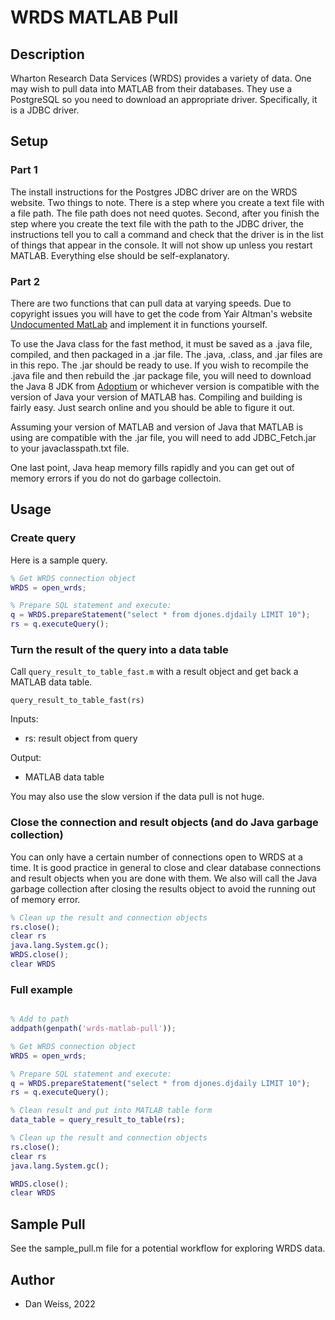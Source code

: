 # WRDS MATLAB Pull

## Description

Wharton Research Data Services (WRDS) provides a variety of data. One may wish
to pull data into MATLAB from their databases. They use a PostgreSQL so you need
to download an appropriate driver. Specifically, it is a JDBC driver.

## Setup

### Part 1

The install instructions for the Postgres JDBC driver are on the WRDS website.
Two things to note. There is a step where you create a text file with a file
path. The file path does not need quotes. Second, after you finish the step
where you create the text file with the path to the JDBC driver, the
instructions tell you to call a command and check that the driver is in the list
of things that appear in the console. It will not show up unless you restart
MATLAB. Everything else should be self-explanatory.

### Part 2

There are two functions that can pull data at varying speeds. Due to copyright
issues you will have to get the code from Yair Altman's website [Undocumented
MatLab](https://undocumentedmatlab.com/articles/speeding-up-matlab-jdbc-sql-queries)
and implement it in functions yourself. 

To use the Java class for the fast method, it must be saved as a .java file,
compiled, and then packaged in a .jar file. The .java, .class, and .jar files
are in this repo. The .jar should be ready to use. If you wish to recompile the
.java file and then rebuild the .jar package file, you will need to download the
Java 8 JDK from [Adoptium](https://adoptium.net/marketplace?version=8) or
whichever version is compatible with the version of Java your version of MATLAB
has. Compiling and building is fairly easy. Just search online and you should be
able to figure it out.

Assuming your version of MATLAB and version of Java that MATLAB is using are
compatible with the .jar file, you will need to add JDBC_Fetch.jar to your
javaclasspath.txt file.

One last point, Java heap memory fills rapidly and you can get out of memory
errors if you do not do garbage collectoin.

## Usage

### Create query

Here is a sample query.

```matlab
% Get WRDS connection object
WRDS = open_wrds;

% Prepare SQL statement and execute:
q = WRDS.prepareStatement("select * from djones.djdaily LIMIT 10");
rs = q.executeQuery();
```

### Turn the result of the query into a data table

Call ```query_result_to_table_fast.m``` with a result object and get back a
MATLAB data table.

```query_result_to_table_fast(rs)```

Inputs:
- rs: result object from query

Output:
- MATLAB data table

You may also use the slow version if the data pull is not huge.

### Close the connection and result objects (and do Java garbage collection)

You can only have a certain number of connections open to WRDS at a time. It is
good practice in general to close and clear database connections and result
objects when you are done with them. We also will call the Java garbage
collection after closing the results object to avoid the running out of memory
error.

```matlab
% Clean up the result and connection objects
rs.close();
clear rs
java.lang.System.gc();
WRDS.close();
clear WRDS
```

### Full example

```matlab

% Add to path
addpath(genpath('wrds-matlab-pull'));

% Get WRDS connection object
WRDS = open_wrds;

% Prepare SQL statement and execute:
q = WRDS.prepareStatement("select * from djones.djdaily LIMIT 10");
rs = q.executeQuery();

% Clean result and put into MATLAB table form
data_table = query_result_to_table(rs);

% Clean up the result and connection objects
rs.close();
clear rs
java.lang.System.gc();

WRDS.close();
clear WRDS
```

## Sample Pull

See the sample_pull.m file for a potential workflow for exploring WRDS data.

## Author
- Dan Weiss, 2022